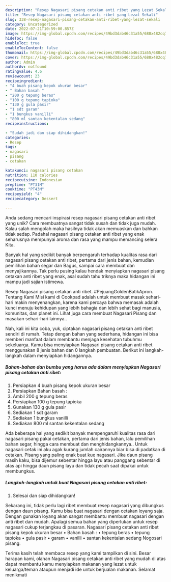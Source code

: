 ```yaml
---
description: "Resep Nagasari pisang cetakan anti ribet yang Lezat Sekali"
title: "Resep Nagasari pisang cetakan anti ribet yang Lezat Sekali"
slug: 338-resep-nagasari-pisang-cetakan-anti-ribet-yang-lezat-sekali
category: Uncategorized
date: 2022-07-21T10:59:00.857Z
image: https://img-global.cpcdn.com/recipes/49bd3dab46c31a55/680x482cq70/nagasari-pisang-cetakan-anti-ribet-foto-resep-utama.jpg
hideToc: false
enableToc: true
enableTocContent: false
thumbnail: https://img-global.cpcdn.com/recipes/49bd3dab46c31a55/680x482cq70/nagasari-pisang-cetakan-anti-ribet-foto-resep-utama.jpg
cover: https://img-global.cpcdn.com/recipes/49bd3dab46c31a55/680x482cq70/nagasari-pisang-cetakan-anti-ribet-foto-resep-utama.jpg
author: Admin
authorAv: notfound
ratingvalue: 4.6
reviewcount: 23
recipeingredient:
- "4 buah pisang kepok ukuran besar"
- " Bahan basah "
- "200 g tepung beras"
- "100 g tepung tapioka"
- "130 g gula pasir"
- "1 sdt garam"
- "1 bungkus vanilli"
- "800 ml santan kekentalan sedang"
recipeinstructions:

- "Sudah jadi dan siap dihidangkan!"
categories:
- Resep
tags:
- nagasari
- pisang
- cetakan

katakunci: nagasari pisang cetakan 
nutrition: 110 calories
recipecuisine: Indonesian
preptime: "PT31M"
cooktime: "PT43M"
recipeyield: "4"
recipecategory: Dessert

---
```





Anda sedang mencari inspirasi resep nagasari pisang cetakan anti ribet yang unik? Cara membuatnya sangat tidak susah dan tidak juga mudah. Kalau salah mengolah maka hasilnya tidak akan memuaskan dan bahkan tidak sedap. Padahal nagasari pisang cetakan anti ribet yang enak seharusnya mempunyai aroma dan rasa yang mampu memancing selera Kita.





Banyak hal yang sedikit banyak berpengaruh terhadap kualitas rasa dari nagasari pisang cetakan anti ribet, pertama dari jenis bahan, kemudian pemilihan bahan segar dan Bagus, sampai cara membuat dan menyajikannya. Tak perlu pusing kalau hendak menyiapkan nagasari pisang cetakan anti ribet yang enak,      asal sudah tahu triknya maka hidangan ini mampu jadi sajian istimewa.














Resep Nagasari pisang cetakan anti ribet. #PejuangGoldenBatikApron. Tentang Kami Misi kami di Cookpad adalah untuk membuat masak sehari-hari makin menyenangkan, karena kami percaya bahwa memasak adalah kunci menuju kehidupan yang lebih bahagia dan lebih sehat bagi manusia, komunitas, dan planet ini. Lihat juga cara membuat Nagasari Pisang dan masakan sehari-hari lainnya..






Nah, kali ini kita coba, yuk, ciptakan nagasari pisang cetakan anti ribet sendiri di rumah. Tetap dengan bahan yang sederhana, hidangan ini bisa memberi manfaat dalam membantu menjaga kesehatan tubuhmu sekeluarga. Kamu bisa menyiapkan Nagasari pisang cetakan anti ribet menggunakan 8 jenis bahan dan 0 langkah pembuatan. Berikut ini langkah-langkah dalam menyiapkan hidangannya.

<!--inarticleads1-->

##### Bahan-bahan dan bumbu yang harus ada dalam menyiapkan Nagasari pisang cetakan anti ribet:

1. Persiapkan 4 buah pisang kepok ukuran besar
1. Persiapkan  Bahan basah :
1. Ambil 200 g tepung beras
1. Persiapkan 100 g tepung tapioka
1. Gunakan 130 g gula pasir
1. Sediakan 1 sdt garam
1. Sediakan 1 bungkus vanilli
1. Sediakan 800 ml santan kekentalan sedang


Ada beberapa hal yang sedikit banyak mempengaruhi kualitas rasa dari nagasari pisang pakai cetakan, pertama dari jenis bahan, lalu pemilihan bahan segar, hingga cara membuat dan menghidangkannya.. Untuk nagasari cetak ini aku agak kurang jumlah cairannya biar bisa di padatkan di cetakan. Pisang yang paling enak buat kue nagasari. Jika daun pisang masih kaku, bisa dijemur sebentar hingga layu atau panggang sebentar di atas api hingga daun pisang layu dan tidak pecah saat dipakai untuk membungkus. 

<!--inarticleads2-->

##### Langkah-langkah untuk buat Nagasari pisang cetakan anti ribet:


1. Selesai dan siap dihidangkan!

Sekarang ini, tidak perlu lagi ribet membuat resep nagasari yang dibungkus dengan daun pisang. Kamu bisa buat nagasari dengan cetakan loyang saja. Dengan gunakan loyang akan sangat membantu membuat nagasari dengan anti ribet dan mudah. Apalagi semua bahan yang diperlukan untuk resep nagasari cukup terjangkau di pasaran. Nagasari pisang cetakan anti ribet pisang kepok ukuran besar • Bahan basah : • tepung beras • tepung tapioka • gula pasir • garam • vanilli • santan kekentalan sedang Nogosari pisang. 

Terima kasih telah membaca resep yang kami tampilkan di sini. Besar harapan kami, olahan Nagasari pisang cetakan anti ribet yang mudah di atas dapat membantu kamu menyiapkan makanan yang lezat untuk keluarga/teman ataupun menjadi ide untuk berjualan makanan. Selamat menikmati
